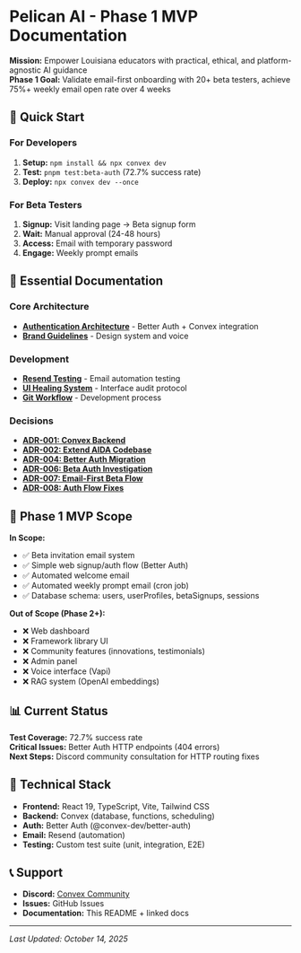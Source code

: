 # Pelican AI - Phase 1 MVP Documentation

**Mission:** Empower Louisiana educators with practical, ethical, and platform-agnostic AI guidance  
**Phase 1 Goal:** Validate email-first onboarding with 20+ beta testers, achieve 75%+ weekly email open rate over 4 weeks

## 🚀 Quick Start

### For Developers
1. **Setup:** `npm install && npx convex dev`
2. **Test:** `pnpm test:beta-auth` (72.7% success rate)
3. **Deploy:** `npx convex dev --once`

### For Beta Testers
1. **Signup:** Visit landing page → Beta signup form
2. **Wait:** Manual approval (24-48 hours)
3. **Access:** Email with temporary password
4. **Engage:** Weekly prompt emails

## 📁 Essential Documentation

### Core Architecture
- **[Authentication Architecture](AUTHENTICATION-ARCHITECTURE.md)** - Better Auth + Convex integration
- **[Brand Guidelines](PELICAN_AI_BRAND_GUIDELINES.md)** - Design system and voice

### Development
- **[Resend Testing](RESEND_TESTING.md)** - Email automation testing
- **[UI Healing System](UI_HEALING_SYSTEM.md)** - Interface audit protocol
- **[Git Workflow](GIT-WORKFLOW.md)** - Development process

### Decisions
- **[ADR-001: Convex Backend](decisions/001-use-convex-backend.md)**
- **[ADR-002: Extend AIDA Codebase](decisions/002-extend-aida-codebase.md)**
- **[ADR-004: Better Auth Migration](decisions/004-migrate-to-better-auth.md)**
- **[ADR-006: Beta Auth Investigation](decisions/006-beta-auth-investigation.md)**
- **[ADR-007: Email-First Beta Flow](decisions/007-email-first-beta-flow.md)**
- **[ADR-008: Auth Flow Fixes](decisions/008-authentication-flow-fixes.md)**

## 🎯 Phase 1 MVP Scope

**In Scope:**
- ✅ Beta invitation email system
- ✅ Simple web signup/auth flow (Better Auth)
- ✅ Automated welcome email
- ✅ Automated weekly prompt email (cron job)
- ✅ Database schema: users, userProfiles, betaSignups, sessions

**Out of Scope (Phase 2+):**
- ❌ Web dashboard
- ❌ Framework library UI
- ❌ Community features (innovations, testimonials)
- ❌ Admin panel
- ❌ Voice interface (Vapi)
- ❌ RAG system (OpenAI embeddings)

## 📊 Current Status

**Test Coverage:** 72.7% success rate  
**Critical Issues:** Better Auth HTTP endpoints (404 errors)  
**Next Steps:** Discord community consultation for HTTP routing fixes

## 🔧 Technical Stack

- **Frontend:** React 19, TypeScript, Vite, Tailwind CSS
- **Backend:** Convex (database, functions, scheduling)
- **Auth:** Better Auth (@convex-dev/better-auth)
- **Email:** Resend (automation)
- **Testing:** Custom test suite (unit, integration, E2E)

## 📞 Support

- **Discord:** [Convex Community](https://discord.gg/convex)
- **Issues:** GitHub Issues
- **Documentation:** This README + linked docs

---

*Last Updated: October 14, 2025*
